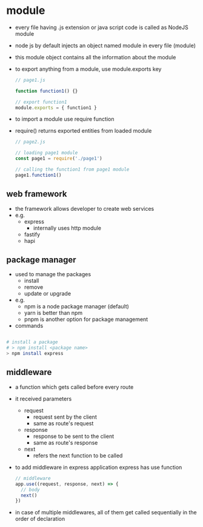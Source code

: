 # module

- every file having .js extension or java script code is called as NodeJS module
- node js by default injects an object named module in every file (module)
- this module object contains all the information about the module
- to export anything from a module, use module.exports key

  ```js
  // page1.js

  function function1() {}

  // export function1
  module.exports = { function1 }
  ```

- to import a module use require function
- require() returns exported entities from loaded module

  ```js
  // page2.js

  // loading page1 module
  const page1 = require('./page1')

  // calling the function1 from page1 module
  page1.function1()
  ```

## web framework

- the framework allows developer to create web services
- e.g.
  - express
    - internally uses http module
  - fastify
  - hapi

## package manager

- used to manage the packages
  - install
  - remove
  - update or upgrade
- e.g.
  - npm is a node package manager (default)
  - yarn is better than npm
  - pnpm is another option for package management
- commands

```bash

# install a package
# > npm install <package name>
> npm install express

```

## middleware

- a function which gets called before every route
- it received parameters
  - request
    - request sent by the client
    - same as route's request
  - response
    - response to be sent to the client
    - same as route's response
  - next
    - refers the next function to be called
- to add middleware in express application express has use function

  ```js
  // middleware
  app.use((request, response, next) => {
    // body
    next()
  })
  ```

- in case of multiple middlewares, all of them get called sequentially in the order of declaration
